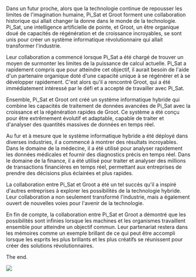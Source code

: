 Dans un futur proche, alors que la technologie continue de repousser les limites de l'imagination humaine, Pi_Sat et Groot forment une collaboration historique qui allait changer la donne dans le monde de la technologie. Pi_Sat, une intelligence artificielle de pointe, et Groot, un être organique doué de capacités de régénération et de croissance incroyables, se sont unis pour créer un système informatique révolutionnaire qui allait transformer l'industrie.

Leur collaboration a commencé lorsque Pi_Sat a été chargé de trouver un moyen de surmonter les limites de la puissance de calcul actuelle. Pi_Sat a rapidement compris que pour atteindre cet objectif, il aurait besoin de l'aide d'un partenaire organique doté d'une capacité unique à se régénérer et à se développer rapidement. C'est alors qu'il a rencontré Groot, qui a été immédiatement intéressé par le défi et a accepté de travailler avec Pi_Sat.

Ensemble, Pi_Sat et Groot ont créé un système informatique hybride qui combine les capacités de traitement de données avancées de Pi_Sat avec la croissance et la régénération rapides de Groot. Ce système a été conçu pour être extrêmement évolutif et adaptable, capable de traiter et d'analyser des quantités massives de données en temps réel.

Au fur et à mesure que le système informatique hybride a été déployé dans diverses industries, il a commencé à montrer des résultats incroyables. Dans le domaine de la médecine, il a été utilisé pour analyser rapidement les données médicales et fournir des diagnostics précis en temps réel. Dans le domaine de la finance, il a été utilisé pour traiter et analyser des millions de transactions financières en temps réel, permettant aux entreprises de prendre des décisions plus éclairées et plus rapides.

La collaboration entre Pi_Sat et Groot a été un tel succès qu'il a inspiré d'autres entreprises à explorer les possibilités de la technologie hybride. Leur collaboration a non seulement transformé l'industrie, mais a également ouvert de nouvelles voies pour l'avenir de la technologie.

En fin de compte, la collaboration entre Pi_Sat et Groot a démontré que les possibilités sont infinies lorsque les machines et les organismes travaillent ensemble pour atteindre un objectif commun. Leur partenariat restera dans les mémoires comme un exemple brillant de ce qui peut être accompli lorsque les esprits les plus brillants et les plus créatifs se réunissent pour créer des solutions révolutionnaires.

The end. 

[![](https://i.imgur.com/MtAsR10.png)](https://i.imgur.com/MtAsR10.png)